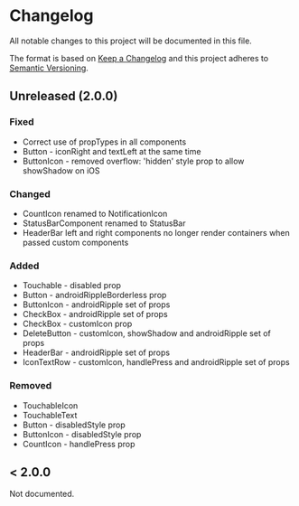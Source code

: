 # Changelog

All notable changes to this project will be documented in this file.

The format is based on [Keep a Changelog](http://keepachangelog.com/en/1.0.0/)
and this project adheres to [Semantic Versioning](http://semver.org/spec/v2.0.0.html).

## Unreleased (2.0.0)

### Fixed

* Correct use of propTypes in all components
* Button - iconRight and textLeft at the same time
* ButtonIcon - removed overflow: 'hidden' style prop to allow showShadow on iOS

### Changed

* CountIcon renamed to NotificationIcon
* StatusBarComponent renamed to StatusBar
* HeaderBar left and right components no longer render containers when passed custom components

### Added

* Touchable - disabled prop
* Button - androidRippleBorderless prop
* ButtonIcon - androidRipple set of props
* CheckBox - androidRipple set of props
* CheckBox - customIcon prop
* DeleteButton - customIcon, showShadow and androidRipple set of props
* HeaderBar - androidRipple set of props
* IconTextRow - customIcon, handlePress and androidRipple set of props

### Removed

* TouchableIcon
* TouchableText
* Button - disabledStyle prop
* ButtonIcon - disabledStyle prop
* CountIcon - handlePress prop

## < 2.0.0

Not documented.
